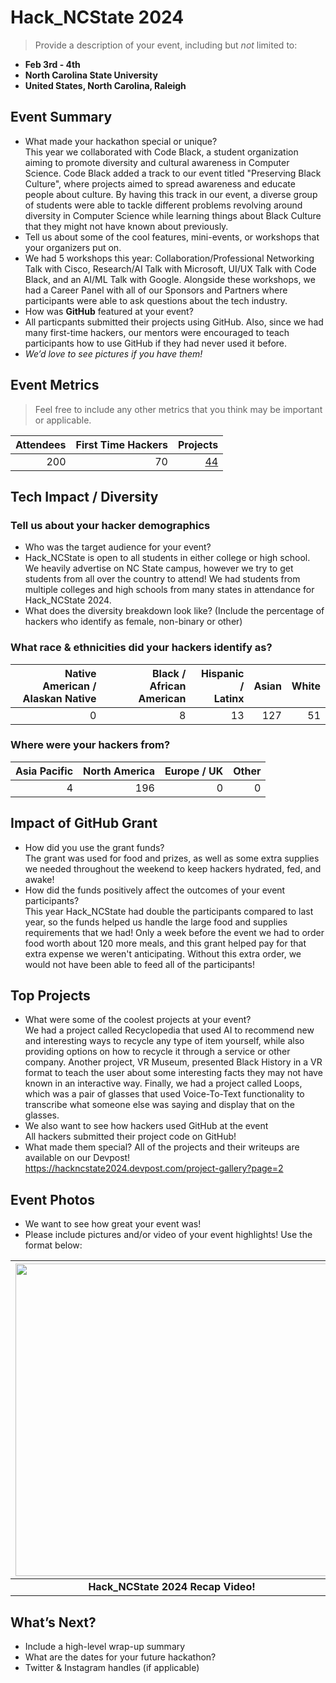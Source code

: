 # Hack_NCState 2024
> Provide a description of your event, including but _not_ limited to: <br>
 - **Feb 3rd - 4th** 
 - **North Carolina State University**
 - **United States, North Carolina, Raleigh**  

## Event Summary

- What made your hackathon special or unique? <br>
This year we collaborated with Code Black, a student organization aiming to promote diversity and cultural awareness in Computer
Science. Code Black added a track to our event titled "Preserving Black Culture", where projects aimed to spread awareness and educate
people about culture. By having this track in our event, a diverse group of students were able to tackle different problems revolving around
diversity in Computer Science while learning things about Black Culture that they might not have known about previously.
- Tell us about some of the cool features, mini-events, or workshops that your organizers put on. <br>
- We had 5 workshops this year: Collaboration/Professional Networking Talk with Cisco, Research/AI Talk with Microsoft, UI/UX Talk with Code Black,
and an AI/ML Talk with Google. Alongside these workshops, we had a Career Panel with all of our Sponsors and Partners where participants
were able to ask questions about the tech industry.
- How was **GitHub** featured at your event? <br>
- All particpants submitted their projects using GitHub. Also, since we had many first-time hackers, our mentors were encouraged
to teach participants how to use GitHub if they had never used it before. 
- *We’d love to see pictures if you have them!* <br>

## Event Metrics 
> Feel free to include any other metrics that you think may be important or applicable. 

| Attendees |First Time Hackers| Projects|
|---------------:|--------------:|------------:|
|200|70|[44](https://hackncstate2024.devpost.com/project-gallery)| 

## Tech Impact / Diversity 

### Tell us about your hacker demographics
 - Who was the target audience for your event? <br>
 - Hack_NCState is open to all students in either college or high school. We heavily advertise on NC State campus, however we try to get students from all over the country to attend! We had students from multiple colleges and high schools from many states in attendance for Hack_NCState 2024.
 - What does the diversity breakdown look like? (Include the percentage of hackers who identify as female, non-binary or other) <br>

### What race & ethnicities did your hackers identify as?
| Native American / <br> Alaskan Native | Black / <br> African American | Hispanic / <br> Latinx | Asian | White |
|---------:|----------:|---------:|---------:|--------:|
|0|8|13|127|51|


### Where were your hackers from?
| Asia Pacific | North America | Europe / UK | Other |
|---------------:|--------------:|------------:|---------:|
|4|196|0|0|

## Impact of GitHub Grant
- How did you use the grant funds? <br>
The grant was used for food and prizes, as well as some extra supplies we needed throughout the weekend to keep hackers
hydrated, fed, and awake!
- How did the funds positively affect the outcomes of your event participants? <br>
This year Hack_NCState had double the participants compared to last year, so the funds helped us handle the large
 food and supplies requirements that we had! Only a week before the event we had to order food worth about 120 more meals,
and this grant helped pay for that extra expense we weren't anticipating. Without this extra order, we would not have been able to feed all of the participants! 

## Top Projects

- What were some of the coolest projects at your event? <br>
We had a project called Recyclopedia that used AI to recommend new and interesting ways to recycle any type of item yourself,
while also providing options on how to recycle it through a service or other company. Another project, VR Museum, presented Black History in a VR format to teach the user about some interesting facts they may not have known in an interactive way. Finally, we had a project called Loops, which was a pair of glasses that used Voice-To-Text functionality to transcribe
what someone else was saying and display that on the glasses.
- We also want to see how hackers used GitHub at the event <br>
All hackers submitted their project code on GitHub!
- What made them special?
All of the projects and their writeups are available on our Devpost!
https://hackncstate2024.devpost.com/project-gallery?page=2

## Event Photos

- We want to see how great your event was! <br>
- Please include pictures and/or video of your event highlights! Use the format below: 

| <img src="[https://i1.wp.com/tecknoworks.com/wp-content/uploads/2020/01/hackathon-1.png](https://youtu.be/wGD9VBG4olU?si=SWupc8xMK_E8pVyh)" width="500" height="auto"> |
|:--:|
| <b> Hack_NCState 2024 Recap Video! </b>|

## What’s Next?
- Include a high-level wrap-up summary <br>
- What are the dates for your future hackathon? <br>
- Twitter & Instagram handles (if applicable)  
